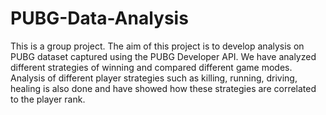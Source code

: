 # PUBG-Data-Analysis

This is a group project. The aim of this project is to develop analysis on PUBG dataset captured using the PUBG Developer API. We have analyzed
different strategies of winning and compared different game modes. Analysis of different player strategies such as killing, running, driving, healing is
also done and have showed how these strategies are correlated to the player rank.
